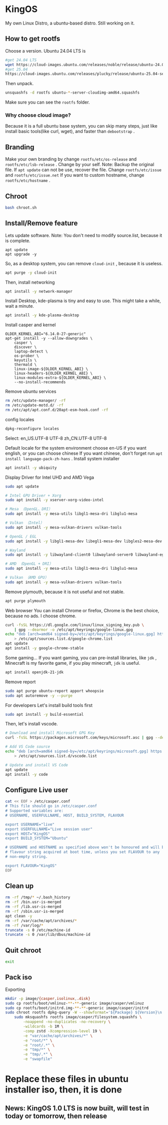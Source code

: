 # KingOS
My own Linux Distro, a ubuntu-based distro. Still working on it.
## How to get rootfs
Choose a version. Ubuntu 24.04 LTS is 
```bash
#get 24.04 LTS
wget https://cloud-images.ubuntu.com/releases/noble/release/ubuntu-24.04-server-cloudimg-amd64.squashfs
#get 25.04
https://cloud-images.ubuntu.com/releases/plucky/release/ubuntu-25.04-server-cloudimg-amd64.squashfs
```
Then unpack.
```bash
unsquashfs -d rootfs ubuntu-*-server-cloudimg-amd64.squashfs
```
Make sure you can see the ``` rootfs ``` folder.
### Why choose cloud image?
Because it is a full ubuntu base system, you can skip many steps, just like install basic tools(like curl, wget), and faster than ``` debootstrap ``` .
## Branding
Make your own branding by change ``` rootfs/etc/os-release ``` and ``` rootfs/etc/lsb-release ``` .
Change by your self.
Note:
Backup the original file. If ``` apt update ``` can not be use, recover the file.
Change ```rootfs/etc/issue ``` and ``` rootfs/etc/issue.net ```
If you want to custom hostname, change ``` rootfs/etc/hostname ``` .
## Chroot
```bash
bash chroot.sh
```
## Install/Remove feature
Lets update software.
Note: You don't need to modify source.list, because it is complete.
```chroot
apt update
apt upgrade -y
```
So, as a desktop system, you can remove ``` cloud-init ``` , because it is useless.
```bash
apt purge -y cloud-init
```
Then, install networking
```bash
apt install -y network-manager
```
Install Desktop, kde-plasma is tiny and easy to use. This might take a while, wait a minute.
```bash
apt install -y kde-plasma-desktop
```
Install casper and kernel
```
OLDER_KERNEL_ABI="6.14.0-27-generic"
apt-get install -y --allow-downgrades \
    casper \
    discover \
    laptop-detect \
    os-prober \
    keyutils \
    thermald \
    linux-image-${OLDER_KERNEL_ABI} \
    linux-headers-${OLDER_KERNEL_ABI} \
    linux-modules-extra-${OLDER_KERNEL_ABI} \
    --no-install-recommends
```
Remove ubuntu services
```bash
rm /etc/update-manager/ -rf
rm /etc/update-motd.d/ -rf
rm /etc/apt/apt.conf.d/20apt-esm-hook.conf -rf
```
config locales
```bash
dpkg-reconfigure locales
```
Select:
en_US.UTF-8 UTF-8
zh_CN.UTF-8 UTF-8

Default locale for the system environment choose en-US if you want english, or you can choose chinese
If you want chinese, don't forget run ``` apt install language-pack-zh-hans ``` .
Install system installer
```bash
apt install -y ubiquity
```
Display Driver for Intel UHD and AMD Vega
```bash
sudo apt update

# Intel GPU Driver + Xorg
sudo apt install -y xserver-xorg-video-intel

# Mesa （OpenGL、DRI）
sudo apt install -y mesa-utils libgl1-mesa-dri libglu1-mesa

# Vulkan （Intel）
sudo apt install -y mesa-vulkan-drivers vulkan-tools

# OpenGL / EGL
sudo apt install -y libgl1-mesa-dev libegl1-mesa-dev libgles2-mesa-dev

# Wayland 
sudo apt install -y libwayland-client0 libwayland-server0 libwayland-egl1-mesa

# AMD （OpenGL + DRI）
sudo apt install -y mesa-utils libgl1-mesa-dri libglu1-mesa

# Vulkan （AMD GPU）
sudo apt install -y mesa-vulkan-drivers vulkan-tools
```
Remove plymouth, because it is not useful and not stable.
```bash
apt purge plymouth
```
Web browser
You can install Chrome or firefox, Chrome is the best choice, because no ads.
I choose chrome.
```bash
curl -fsSL https://dl.google.com/linux/linux_signing_key.pub \
    | gpg --dearmor -o /etc/apt/keyrings/google-linux.gpg
echo "deb [arch=amd64 signed-by=/etc/apt/keyrings/google-linux.gpg] http://dl.google.com/linux/chrome/deb/ stable main" \
    > /etc/apt/sources.list.d/google-chrome.list
apt update
apt install -y google-chrome-stable
```
Some gaming...
If you want gaming, you can pre-install libraries, like ``` jdk ``` , Minecraft is my favorite game, if you play minecraft, ``` jdk ``` is useful.
```bash
apt install openjdk-21-jdk
```
Remove report
```bash
sudo apt purge ubuntu-report apport whoopsie
sudo apt autoremove -y --purge
```
For developers
Let's install build tools first
```bash
sudo apt install -y build-essential
```
Then, let's install vscode.
```bash
# Download and install Microsoft GPG Key
curl -fsSL https://packages.microsoft.com/keys/microsoft.asc | gpg --dearmor -o /etc/apt/keyrings/microsoft.gpg

# Add VS Code source
echo "deb [arch=amd64 signed-by=/etc/apt/keyrings/microsoft.gpg] https://packages.microsoft.com/repos/code stable main" \
    > /etc/apt/sources.list.d/vscode.list

# Update and install VS Code
apt update
apt install -y code
```
## Configure Live user
```bash
cat << EOF > /etc/casper.conf
# This file should go in /etc/casper.conf
# Supported variables are:
# USERNAME, USERFULLNAME, HOST, BUILD_SYSTEM, FLAVOUR

export USERNAME="live"
export USERFULLNAME="Live session user"
export HOST="KingOS"
export BUILD_SYSTEM="Ubuntu"

# USERNAME and HOSTNAME as specified above won't be honoured and will be set to
# flavour string acquired at boot time, unless you set FLAVOUR to any
# non-empty string.

export FLAVOUR="KingOS"
EOF
```
## Clean up
```bash
rm -rf /tmp/* ~/.bash_history
rm -rf /bin.usr-is-merged
rm -rf /lib.usr-is-merged
rm -rf /sbin.usr-is-merged
apt clean -y
rm -rf /var/cache/apt/archives/*
rm -rf /var/log/*
truncate -s 0 /etc/machine-id
truncate -s 0 /var/lib/dbus/machine-id
```
## Quit chroot
```bash
exit
```
## Pack iso
Exporting
```bash
mkdir -p image/{casper,isolinux,.disk}
sudo cp rootfs/boot/vmlinuz-**-**-generic image/casper/vmlinuz
sudo cp rootfs/boot/initrd.img-**-**-generic image/casper/initrd
sudo chroot rootfs dpkg-query -W --showformat='${Package} ${Version}\n' | sudo tee image/casper/filesystem.manifest >/dev/null 2>&1
    sudo mksquashfs rootfs image/casper/filesystem.squashfs \
        -noappend -no-duplicates -no-recovery \
        -wildcards -b 1M \
        -comp zstd -Xcompression-level 19 \
        -e "var/cache/apt/archives/*" \
        -e "root/*" \
        -e "root/.*" \
        -e "tmp/*" \
        -e "tmp/.*" \
        -e "swapfile"
```
# Replace these files in ubuntu installer iso, then, it is done
## News: KingOS 1.0 LTS is now built, will test in today or tomorrow, then release
